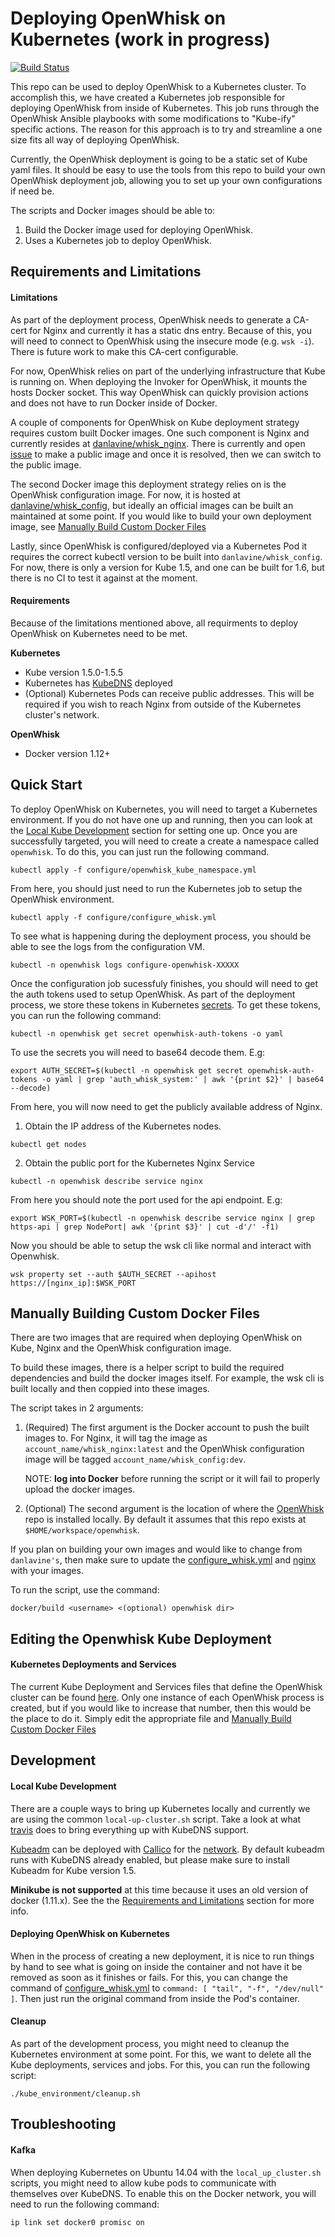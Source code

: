 # Deploying OpenWhisk on Kubernetes (work in progress)

[![Build Status](https://travis-ci.org/openwhisk/openwhisk-devtools.svg?branch=master)](https://travis-ci.org/openwhisk/openwhisk-devtools)

This repo can be used to deploy OpenWhisk to a Kubernetes cluster.
To accomplish this, we have created a Kubernetes job responsible for
deploying OpenWhisk from inside of Kubernetes. This job runs through
the OpenWhisk Ansible playbooks with some modifications to "Kube-ify"
specific actions. The reason for this approach is to try and streamline
a one size fits all way of deploying OpenWhisk.

Currently, the OpenWhisk deployment is going to be a static set of
Kube yaml files. It should be easy to use the tools from this
repo to build your own OpenWhisk deployment job, allowing you to
set up your own configurations if need be.

The scripts and Docker images should be able to:

1. Build the Docker image used for deploying OpenWhisk.
2. Uses a Kubernetes job to deploy OpenWhisk.

## Requirements and Limitations
#### Limitations

As part of the deployment process, OpenWhisk needs to generate a CA-cert
for Nginx and currently it has a static dns entry. Because of this, you
will need to connect to OpenWhisk using the insecure mode (e.g. `wsk -i`).
There is future work to make this CA-cert configurable.

For now, OpenWhisk relies on part of the underlying infrastructure that Kube
is running on. When deploying the Invoker for OpenWhisk, it mounts the hosts
Docker socket. This way OpenWhisk can quickly provision actions and does not
have to run Docker inside of Docker.

A couple of components for OpenWhisk on Kube deployment strategy requires custom
built Docker images. One such component is Nginx and currently resides at
[danlavine/whisk_nginx](https://hub.docker.com/r/danlavine/whisk_nginx/). There
is currently and open [issue](https://github.com/openwhisk/openwhisk/issues/2152)
to make a public image and once it is resolved, then we can switch to the public image.

The second Docker image this deployment strategy relies on is the OpenWhisk
configuration image. For now, it is hosted at
[danlavine/whisk_config](https://hub.docker.com/r/danlavine/whisk_config/),
but ideally an official images can be built an maintained at some point.
If you would like to build your own deployment image, see
[Manually Build Custom Docker Files](#manually-building-custom-docker-files)

Lastly, since OpenWhisk is configured/deployed via a Kubernetes Pod it requires
the correct kubectl version to be built into `danlavine/whisk_config`. For now,
there is only a version for Kube 1.5, and one can be built for 1.6, but there
is no CI to test it against at the moment.

#### Requirements

Because of the limitations mentioned above, all requirments to deploy OpenWhisk
on Kubernetes need to be met.

**Kubernetes**
* Kube version 1.5.0-1.5.5
* Kubernetes has [KubeDNS](https://kubernetes.io/docs/concepts/services-networking/dns-pod-service/) deployed
* (Optional) Kubernetes Pods can receive public addresses.
  This will be required if you wish to reach Nginx from outside
  of the Kubernetes cluster's network.

**OpenWhisk**
* Docker version 1.12+

## Quick Start

To deploy OpenWhisk on Kubernetes, you will need to target a Kubernetes
environment. If you do not have one up and running, then you can look
at the [Local Kube Development](#local-kube-development) section
for setting one up. Once you are successfully targeted, you will need to create a
create a namespace called `openwhisk`. To do this, you can just run the
following command.

```
kubectl apply -f configure/openwhisk_kube_namespace.yml
```

From here, you should just need to run the Kubernetes job to
setup the OpenWhisk environment.

```
kubectl apply -f configure/configure_whisk.yml
```

To see what is happening during the deployment process,
you should be able to see the logs from the configuration VM.

```
kubectl -n openwhisk logs configure-openwhisk-XXXXX
```

Once the configuration job sucessfuly finishes, you should will need to
get the auth tokens used to setup OpenWhisk. As part of the deployment
process, we store these tokens in Kubernetes
[secrets](https://kubernetes.io/docs/concepts/configuration/secret/).
To get these tokens, you can run the following command:

```
kubectl -n openwhisk get secret openwhisk-auth-tokens -o yaml
```

To use the secrets you will need to base64 decode them. E.g:

```
export AUTH_SECRET=$(kubectl -n openwhisk get secret openwhisk-auth-tokens -o yaml | grep 'auth_whisk_system:' | awk '{print $2}' | base64 --decode)
```

From here, you will now need to get the publicly available address
of Nginx.
 1. Obtain the IP address of the Kubernetes nodes.

 ```
 kubectl get nodes
 ```

 2. Obtain the public port for the Kubernetes Nginx Service

 ```
 kubectl -n openwhisk describe service nginx
 ```

 From here you should note the port used for the api endpoint. E.g:

 ```
 export WSK_PORT=$(kubectl -n openwhisk describe service nginx | grep https-api | grep NodePort| awk '{print $3}' | cut -d'/' -f1)
 ```

Now you should be able to setup the wsk cli like normal and interact with
Openwhisk.

```
wsk property set --auth $AUTH_SECRET --apihost https://[nginx_ip]:$WSK_PORT
```

## Manually Building Custom Docker Files

There are two images that are required when deploying OpenWhisk on Kube,
Nginx and the OpenWhisk configuration image.

To build these images, there is a helper script to build the
required dependencies and build the docker images itself. For example,
the wsk cli is built locally and then coppied into these images.

The script takes in 2 arguments:
1. (Required) The first argument is the Docker account to push the built images
   to. For Nginx, it will tag the image as `account_name/whisk_nginx:latest`
   and the OpenWhisk configuration image will be tagged `account_name/whisk_config:dev`.

   NOTE:  **log into Docker** before running the script or it will
   fail to properly upload the docker images.

2. (Optional) The second argument is the location of where the
   [OpenWhisk](https://github.com/openwhisk/openwhisk) repo is installed
   locally. By default it assumes that this repo exists at
   `$HOME/workspace/openwhisk`.

If you plan on building your own images and would like to change from `danlavine's`,
then make sure to update the
[configure_whisk.yml](configure/configure_whisk.yml) and
[nginx](ansible-kube/environments/kube/files/nginx.yml) with your images.

To run the script, use the command:

```
docker/build <username> <(optional) openwhisk dir>
```

## Editing the Openwhisk Kube Deployment
#### Kubernetes Deployments and Services

The current Kube Deployment and Services files that define the OpenWhisk
cluster can be found [here](ansible-kube/environments/kube/files). Only one
instance of each OpenWhisk process is created, but if you would like
to increase that number, then this would be the place to do it. Simply edit
the appropriate file and
[Manually Build Custom Docker Files](#manually-building-custom-docker-files)

## Development
#### Local Kube Development

There are a couple ways to bring up Kubernetes locally and currently we
are using the common `local-up-cluster.sh` script. Take a look at what
[travis](.travis/setup.sh) does to bring everything up with KubeDNS support.

[Kubeadm](https://kubernetes.io/docs/getting-started-guides/kubeadm/)
can be deployed with [Callico](https://www.projectcalico.org/) for the
[network](http://docs.projectcalico.org/v2.1/getting-started/kubernetes/installation/hosted/kubeadm/).
By default kubeadm runs with KubeDNS already enabled, but please make sure
to install Kubeadm for Kube version 1.5.

**Minikube is not supported** at this time because it uses an old version
of docker (1.11.x). See the the [Requirements and Limitations](#requirements-and-limitations)
section for more info.

#### Deploying OpenWhisk on Kubernetes

When in the process of creating a new deployment, it is nice to
run things by hand to see what is going on inside the container and
not have it be removed as soon as it finishes or fails. For this,
you can change the command of [configure_whisk.yml](configure/configure_whisk.yml)
to `command: [ "tail", "-f", "/dev/null" ]`. Then just run the
original command from inside the Pod's container.

#### Cleanup

As part of the development process, you might need to cleanup the Kubernetes
environment at some point. For this, we want to delete all the Kube deployments,
services and jobs. For this, you can run the following script:

```
./kube_environment/cleanup.sh
```
## Troubleshooting
#### Kafka

When deploying Kubernetes on Ubuntu 14.04 with the `local_up_cluster.sh` scripts,
you might need to allow kube pods to communicate with themselves over KubeDNS.
To enable this on the Docker network, you will need to run the following command:

```
ip link set docker0 promisc on
```
